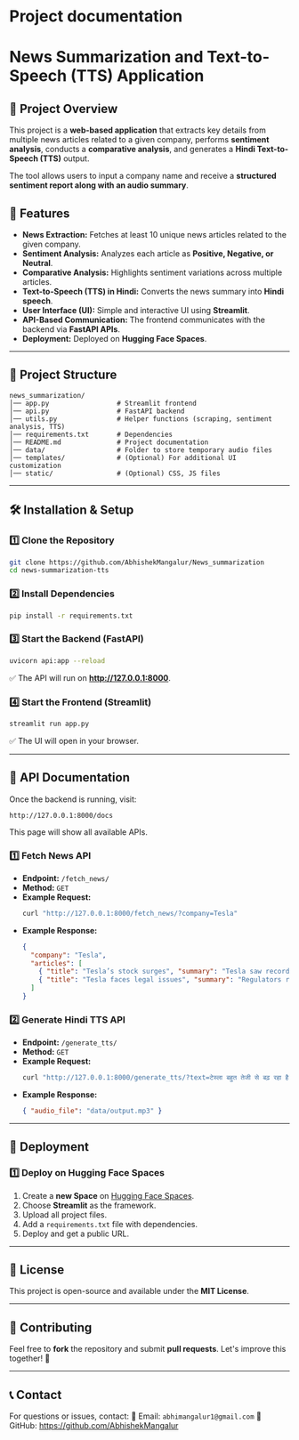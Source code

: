 # Project documentation
# News Summarization and Text-to-Speech (TTS) Application

## 📌 Project Overview
This project is a **web-based application** that extracts key details from multiple news articles related to a given company, performs **sentiment analysis**, conducts a **comparative analysis**, and generates a **Hindi Text-to-Speech (TTS)** output.

The tool allows users to input a company name and receive a **structured sentiment report along with an audio summary**.

## 🚀 Features
- **News Extraction:** Fetches at least 10 unique news articles related to the given company.
- **Sentiment Analysis:** Analyzes each article as **Positive, Negative, or Neutral**.
- **Comparative Analysis:** Highlights sentiment variations across multiple articles.
- **Text-to-Speech (TTS) in Hindi:** Converts the news summary into **Hindi speech**.
- **User Interface (UI):** Simple and interactive UI using **Streamlit**.
- **API-Based Communication:** The frontend communicates with the backend via **FastAPI APIs**.
- **Deployment:** Deployed on **Hugging Face Spaces**.

---

## 📂 Project Structure
```
news_summarization/
│── app.py                 # Streamlit frontend
│── api.py                 # FastAPI backend
│── utils.py               # Helper functions (scraping, sentiment analysis, TTS)
│── requirements.txt       # Dependencies
│── README.md              # Project documentation
│── data/                  # Folder to store temporary audio files
│── templates/             # (Optional) For additional UI customization
│── static/                # (Optional) CSS, JS files
```

---

## 🛠️ Installation & Setup
### 1️⃣ Clone the Repository
```bash
git clone https://github.com/AbhishekMangalur/News_summarization
cd news-summarization-tts
```

### 2️⃣ Install Dependencies
```bash
pip install -r requirements.txt
```

### 3️⃣ Start the Backend (FastAPI)
```bash
uvicorn api:app --reload
```
✅ The API will run on **http://127.0.0.1:8000**.

### 4️⃣ Start the Frontend (Streamlit)
```bash
streamlit run app.py
```
✅ The UI will open in your browser.

---

## 📡 API Documentation
Once the backend is running, visit:
```
http://127.0.0.1:8000/docs
```
This page will show all available APIs.

### **1️⃣ Fetch News API**
- **Endpoint:** `/fetch_news/`
- **Method:** `GET`
- **Example Request:**
  ```bash
  curl "http://127.0.0.1:8000/fetch_news/?company=Tesla"
  ```
- **Example Response:**
  ```json
  {
    "company": "Tesla",
    "articles": [
      { "title": "Tesla’s stock surges", "summary": "Tesla saw record growth...", "sentiment": "Positive" },
      { "title": "Tesla faces legal issues", "summary": "Regulators raised concerns...", "sentiment": "Negative" }
    ]
  }
  ```

### **2️⃣ Generate Hindi TTS API**
- **Endpoint:** `/generate_tts/`
- **Method:** `GET`
- **Example Request:**
  ```bash
  curl "http://127.0.0.1:8000/generate_tts/?text=टेस्ला बहुत तेजी से बढ़ रहा है"
  ```
- **Example Response:**
  ```json
  { "audio_file": "data/output.mp3" }
  ```

---

## 🚀 Deployment
### 1️⃣ Deploy on Hugging Face Spaces
1. Create a **new Space** on [Hugging Face Spaces](https://huggingface.co/spaces).
2. Choose **Streamlit** as the framework.
3. Upload all project files.
4. Add a `requirements.txt` file with dependencies.
5. Deploy and get a public URL.

---

## 📜 License
This project is open-source and available under the **MIT License**.

---

## 🤝 Contributing
Feel free to **fork** the repository and submit **pull requests**. Let's improve this together! 🚀

---

## 📞 Contact
For questions or issues, contact:
📧 Email: `abhimangalur1@gmail.com`
📌 GitHub: https://github.com/AbhishekMangalur

